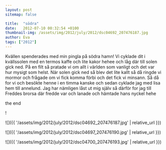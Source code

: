 ```yaml
---
layout: post
sitemap: false

title:  "södra"
date:   2012-07-10 00:32:54 +0100
thumbnail-img: /assets/img/2012/july/2012/dsc04692_207476187.jpg
author: Eva
tags: ["2012"]
---
```


Kvällen spenderades med min pingla på södra hamn! Vi cyklade dit i kvällssolen med en termos kaffe och lite kakor hehee och låg där till solen gick ned. På en filt så pratade vi om allt i världen som vanligt och det var hur mysigt som helst. När solen gick ned så blev det lite kallt så då ringde vi mormor och frågade om vi fick komma förbi och det fick vi minsann. Så då for vi och besökte henne i en timma kanske och sedan cyklade jag med lisa hem till annelund. Jag har nämligen låst ut mig själv så därför for jag till Freddes brorsa där fredde var och lanade och hämtade hans nyckel hehe 

the end

!

![]({{ '/assets/img/2012/july/2012/dsc04692_207476187.jpg'  | relative_url }})

![]({{ '/assets/img/2012/july/2012/dsc04697_207476190.jpg'  | relative_url }})

![]({{ '/assets/img/2012/july/2012/dsc04700_207476193.jpg'  | relative_url }})

